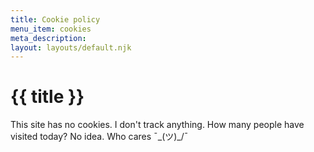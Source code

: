 ```yaml
---
title: Cookie policy
menu_item: cookies
meta_description:
layout: layouts/default.njk
---
```


# {{ title }}

This site has no cookies. I don't track anything. How many people have visited today? No idea. Who cares ¯\_(ツ)\_/¯
